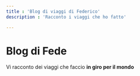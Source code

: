 ```yaml
---
title : 'Blog di viaggi di Federico'
description : 'Racconto i viaggi che ho fatto'

---
```




# Blog di Fede

Vi racconto dei viaggi che faccio **in giro per il mondo**